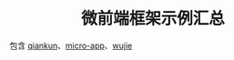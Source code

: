 <h1 align="center">
  微前端框架示例汇总
</h1>

包含 [qiankun](https://qiankun.umijs.org/zh)、[micro-app](https://micro-zoe.github.io/micro-app/)、[wujie](https://wujie-micro.github.io/doc/)